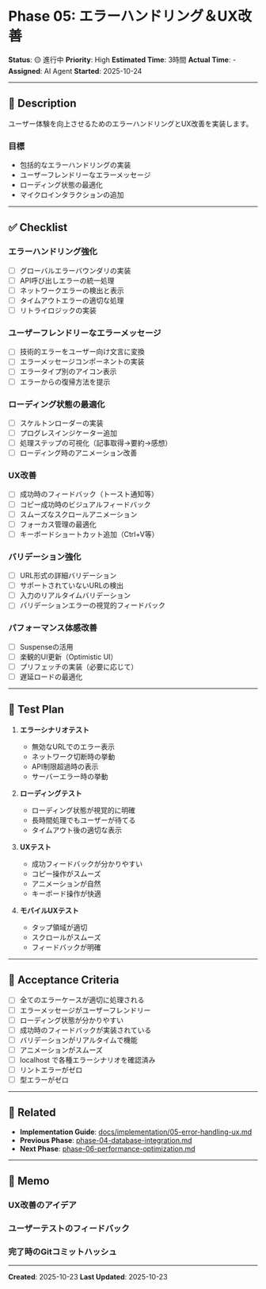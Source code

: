 # Phase 05: エラーハンドリング＆UX改善

**Status**: 🟡 進行中
**Priority**: High
**Estimated Time**: 3時間
**Actual Time**: -
**Assigned**: AI Agent
**Started**: 2025-10-24

---

## 📝 Description

ユーザー体験を向上させるためのエラーハンドリングとUX改善を実装します。

### 目標
- 包括的なエラーハンドリングの実装
- ユーザーフレンドリーなエラーメッセージ
- ローディング状態の最適化
- マイクロインタラクションの追加

---

## ✅ Checklist

### エラーハンドリング強化
- [ ] グローバルエラーバウンダリの実装
- [ ] API呼び出しエラーの統一処理
- [ ] ネットワークエラーの検出と表示
- [ ] タイムアウトエラーの適切な処理
- [ ] リトライロジックの実装

### ユーザーフレンドリーなエラーメッセージ
- [ ] 技術的エラーをユーザー向け文言に変換
- [ ] エラーメッセージコンポーネントの実装
- [ ] エラータイプ別のアイコン表示
- [ ] エラーからの復帰方法を提示

### ローディング状態の最適化
- [ ] スケルトンローダーの実装
- [ ] プログレスインジケーター追加
- [ ] 処理ステップの可視化（記事取得→要約→感想）
- [ ] ローディング時のアニメーション改善

### UX改善
- [ ] 成功時のフィードバック（トースト通知等）
- [ ] コピー成功時のビジュアルフィードバック
- [ ] スムーズなスクロールアニメーション
- [ ] フォーカス管理の最適化
- [ ] キーボードショートカット追加（Ctrl+V等）

### バリデーション強化
- [ ] URL形式の詳細バリデーション
- [ ] サポートされていないURLの検出
- [ ] 入力のリアルタイムバリデーション
- [ ] バリデーションエラーの視覚的フィードバック

### パフォーマンス体感改善
- [ ] Suspenseの活用
- [ ] 楽観的UI更新（Optimistic UI）
- [ ] プリフェッチの実装（必要に応じて）
- [ ] 遅延ロードの最適化

---

## 🧪 Test Plan

1. **エラーシナリオテスト**
   - 無効なURLでのエラー表示
   - ネットワーク切断時の挙動
   - API制限超過時の表示
   - サーバーエラー時の挙動

2. **ローディングテスト**
   - ローディング状態が視覚的に明確
   - 長時間処理でもユーザーが待てる
   - タイムアウト後の適切な表示

3. **UXテスト**
   - 成功フィードバックが分かりやすい
   - コピー操作がスムーズ
   - アニメーションが自然
   - キーボード操作が快適

4. **モバイルUXテスト**
   - タップ領域が適切
   - スクロールがスムーズ
   - フィードバックが明確

---

## 📌 Acceptance Criteria

- [ ] 全てのエラーケースが適切に処理される
- [ ] エラーメッセージがユーザーフレンドリー
- [ ] ローディング状態が分かりやすい
- [ ] 成功時のフィードバックが実装されている
- [ ] バリデーションがリアルタイムで機能
- [ ] アニメーションがスムーズ
- [ ] localhost で各種エラーシナリオを確認済み
- [ ] リントエラーがゼロ
- [ ] 型エラーがゼロ

---

## 📎 Related

- **Implementation Guide**: [docs/implementation/05-error-handling-ux.md](../../implementation/05-error-handling-ux.md)
- **Previous Phase**: [phase-04-database-integration.md](./phase-04-database-integration.md)
- **Next Phase**: [phase-06-performance-optimization.md](./phase-06-performance-optimization.md)

---

## 💭 Memo

### UX改善のアイデア
<!-- 実装中に思いついたUX改善案 -->

### ユーザーテストのフィードバック
<!-- テスト時の気づき -->

### 完了時のGitコミットハッシュ
<!-- 完了時に記録 -->

---

**Created**: 2025-10-23
**Last Updated**: 2025-10-23
